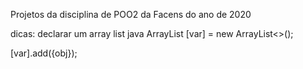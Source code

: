 Projetos da disciplina de POO2 da Facens do ano de 2020


dicas:
declarar um array list java
ArrayList<class> [var] = new ArrayList<>();

[var].add({obj});